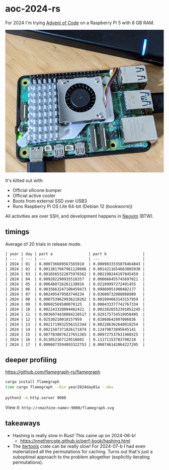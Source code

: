 # aoc-2024-rs

For 2024 I'm trying [Advent of Code](https://adventofcode.com/) on a Raspberry Pi 5 with 8 GB RAM.

![Raspberry Pi 5 with 8 GB RAM](docs/machine.jpg)

It's kitted out with:

* Official silicone bumper
* Official active cooler
* Boots from external SSD over USB3
* Runs Raspberry Pi OS Lite 64-bit (Debian 12 (bookworm))

All activities are over SSH, and development happens in [Neovim](https://neovim.io/) (BTW).

## timings

Average of 20 trials in release mode.

```
| year | day | part a                | part b                |
| ---  | --- | ---                   | ---                   |
| 2024 | 01  | 0.000736689567565918  | 0.0009833335876464843 |
| 2024 | 02  | 0.0013817667961120606 | 0.0014211654663085938 |
| 2024 | 03  | 0.0016565322875976562 | 0.002190244197845459  |
| 2024 | 04  | 0.009282290935516357  | 0.008666455745697021  |
| 2024 | 05  | 0.006460726261138916  | 0.02109997272491455   |
| 2024 | 06  | 0.0035663247108459473 | 0.09860951900482177   |
| 2024 | 07  | 0.002495479583740234  | 0.03600732088088989   |
| 2024 | 08  | 0.0007539629936218262 | 0.001094663143157959  |
| 2024 | 09  | 0.00602569580078125   | 0.008433377742767334  |
| 2024 | 10  | 0.002243328094482422  | 0.0022826552391052245 |
| 2024 | 11  | 0.0036974430084228517 | 0.029175734519958495  |
| 2024 | 12  | 0.02530210018157959   | 0.02868642807006836   |
| 2024 | 13  | 0.0021719932556152344 | 0.002286362648010254  |
| 2024 | 14  | 0.0021587371826171874 | 0.12479873895645141   |
| 2024 | 15  | 0.0077830076217651365 | 0.009727537631988525  |
| 2024 | 16  | 0.013852167129516601  | 0.11171153783798218   |
| 2024 | 17  | 0.0006073594093322753 | 0.000746142864227295  |
```

## deeper profiling

https://github.com/flamegraph-rs/flamegraph

```bash
cargo install flamegraph
time cargo flamegraph --bin year2024day01a --dev

python3 -m http.server 9000
```

View it: `http://<machine-name>:9000/flamegraph.svg`

## takeaways

* Hashing is really slow in Rust! This came up on 2024-06-b!
    * https://nnethercote.github.io/perf-book/hashing.html
* The [itertools](https://docs.rs/itertools/latest/itertools/) crate can be
  really slow! For 2024-07-b I had even materialized all the permutations for
  caching. Turns out that's just a suboptimal approach to the problem
  altogether (explicitly iterating permutations).


